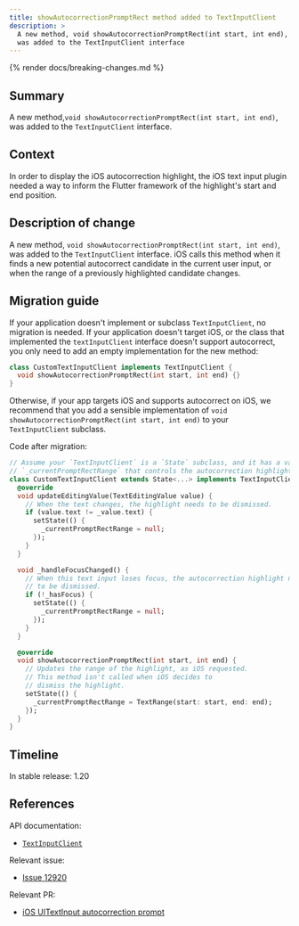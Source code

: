 ```yaml
---
title: showAutocorrectionPromptRect method added to TextInputClient 
description: >
  A new method, void showAutocorrectionPromptRect(int start, int end), 
  was added to the TextInputClient interface
---
```


{% render docs/breaking-changes.md %}

## Summary

A new method,`void showAutocorrectionPromptRect(int start, int end)`,
was added to the `TextInputClient` interface.

## Context

In order to display the iOS autocorrection highlight,
the iOS text input plugin needed a way to inform the
Flutter framework of the highlight's start and end position.

## Description of change

A new method, `void showAutocorrectionPromptRect(int start, int end)`,
was added to the `TextInputClient` interface. iOS calls this method
when it finds a new potential autocorrect candidate
in the current user input, or when the range of a previously
highlighted candidate changes.

## Migration guide

If your application doesn't implement or subclass `TextInputClient`,
no migration is needed. If your application doesn't target iOS,
or the class that implemented the `textInputClient` interface doesn't 
support autocorrect, you only need to add an empty implementation
for the new method:

```dart
class CustomTextInputClient implements TextInputClient {
  void showAutocorrectionPromptRect(int start, int end) {}
}
```

Otherwise, if your app targets iOS and supports autocorrect on iOS,
we recommend that you add a sensible implementation of
`void showAutocorrectionPromptRect(int start, int end)` 
to your `TextInputClient` subclass. 

Code after migration:

```dart
// Assume your `TextInputClient` is a `State` subclass, and it has a variable 
// `_currentPromptRectRange` that controls the autocorrection highlight.
class CustomTextInputClient extends State<...> implements TextInputClient {
  @override
  void updateEditingValue(TextEditingValue value) {
    // When the text changes, the highlight needs to be dismissed.
    if (value.text != _value.text) {
      setState(() {
        _currentPromptRectRange = null;
      });
    }
  }

  void _handleFocusChanged() {
    // When this text input loses focus, the autocorrection highlight needs
    // to be dismissed.
    if (!_hasFocus) {
      setState(() {
        _currentPromptRectRange = null;
      });
    }
  }

  @override
  void showAutocorrectionPromptRect(int start, int end) {
    // Updates the range of the highlight, as iOS requested.
    // This method isn't called when iOS decides to
    // dismiss the highlight.
    setState(() {
      _currentPromptRectRange = TextRange(start: start, end: end);
    });
  }
}
```

## Timeline

In stable release: 1.20

## References

API documentation:

* [`TextInputClient`][]

Relevant issue:

* [Issue 12920][]

Relevant PR:

* [iOS UITextInput autocorrection prompt][]


[iOS UITextInput autocorrection prompt]: {{site.repo.flutter}}/pull/54119/
[Issue 12920]: {{site.repo.flutter}}/issues/12920
[`TextInputClient`]: {{site.api}}/flutter/services/TextInputClient-class.html

